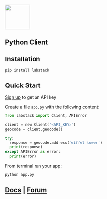 <a href="https://labstack.com"><img height="80" src="https://cdn.labstack.com/images/labstack-logo.svg"></a>

## Python Client

## Installation

`pip install labstack`

## Quick Start

[Sign up](https://labstack.com/signup) to get an API key

Create a file `app.py` with the following content:

```python
from labstack import Client, APIError

client = new Client('<API_KEY>')
geocode = client.geocode()

try:
  response = geocode.address('eiffel tower')
  print(response)
except APIError as error:
  print(error)
```

From terminal run your app:

```sh
python app.py
```

## [Docs](https://labstack.com/docs/api) | [Forum](https://forum.labstack.com)
